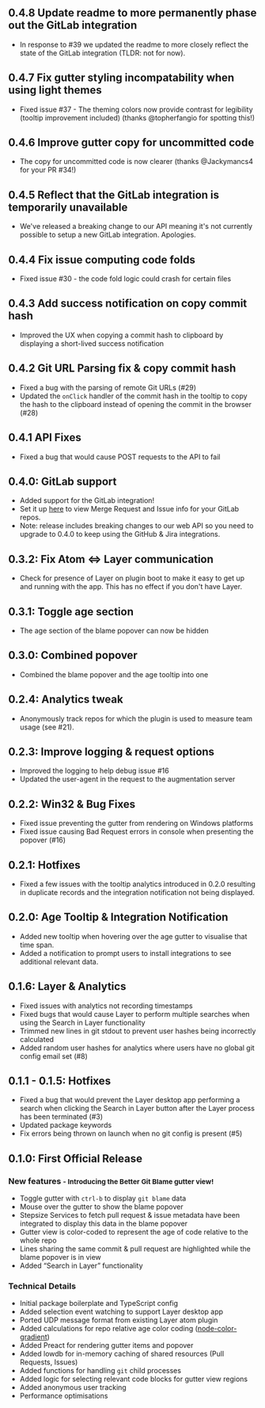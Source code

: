 ## 0.4.8 Update readme to more permanently phase out the GitLab integration
* In response to #39 we updated the readme to more closely reflect the state of the GitLab integration (TLDR: not for now).

## 0.4.7 Fix gutter styling incompatability when using light themes
* Fixed issue #37 - The theming colors now provide contrast for legibility (tooltip improvement included) (thanks @topherfangio for spotting this!)

## 0.4.6 Improve gutter copy for uncommitted code
* The copy for uncommitted code is now clearer (thanks @Jackymancs4 for your PR #34!)

## 0.4.5 Reflect that the GitLab integration is temporarily unavailable
* We've released a breaking change to our API meaning it's not currently possible to setup a new GitLab integration. Apologies.

## 0.4.4 Fix issue computing code folds
* Fixed issue #30 - the code fold logic could crash for certain files

## 0.4.3 Add success notification on copy commit hash
* Improved the UX when copying a commit hash to clipboard by displaying a short-lived success notification

## 0.4.2 Git URL Parsing fix & copy commit hash
* Fixed a bug with the parsing of remote Git URLs (#29)
* Updated the `onClick` handler of the commit hash in the tooltip to copy the hash to the clipboard instead of opening the commit in the browser (#28)

## 0.4.1 API Fixes
* Fixed a bug that would cause POST requests to the API to fail

## 0.4.0: GitLab support
* Added support for the GitLab integration!
* Set it up [here](https://stepsize.com/gitlab/setup) to view Merge Request and Issue info for your GitLab repos.
* Note: release includes breaking changes to our web API so you need to upgrade to 0.4.0 to keep using the GitHub & Jira integrations.

## 0.3.2: Fix Atom <=> Layer communication
* Check for presence of Layer on plugin boot to make it easy to get up and running with the app. This has no effect if you don't have Layer.

## 0.3.1: Toggle age section
* The age section of the blame popover can now be hidden

## 0.3.0: Combined popover
* Combined the blame popover and the age tooltip into one

## 0.2.4: Analytics tweak
* Anonymously track repos for which the plugin is used to measure team usage (see #21).

## 0.2.3: Improve logging & request options
* Improved the logging to help debug issue #16
* Updated the user-agent in the request to the augmentation server

## 0.2.2: Win32 & Bug Fixes
* Fixed issue preventing the gutter from rendering on Windows platforms
* Fixed issue causing Bad Request errors in console when presenting the popover (#16)

## 0.2.1: Hotfixes
* Fixed a few issues with the tooltip analytics introduced in 0.2.0 resulting in duplicate records and the integration notification not being displayed.

## 0.2.0: Age Tooltip & Integration Notification
* Added new tooltip when hovering over the age gutter to visualise that time span.
* Added a notification to prompt users to install integrations to see additional relevant data.

## 0.1.6: Layer & Analytics
* Fixed issues with analytics not recording timestamps
* Fixed bugs that would cause Layer to perform multiple searches when using the Search in Layer functionality
* Trimmed new lines in git stdout to prevent user hashes being incorrectly calculated
* Added random user hashes for analytics where users have no global git config email set (#8)

## 0.1.1 - 0.1.5: Hotfixes
* Fixed a bug that would prevent the Layer desktop app performing a search when clicking the Search in Layer button after the Layer process has been terminated (#3)
* Updated package keywords
* Fix errors being thrown on launch when no git config is present (#5)

## 0.1.0: First Official Release
### New features <small>- Introducing the Better Git Blame gutter view!</small>
* Toggle gutter with `ctrl-b` to display `git blame` data
* Mouse over the gutter to show the blame popover
* Stepsize Services to fetch pull request & issue metadata have been integrated to display this data in the blame popover
* Gutter view is color-coded to represent the age of code relative to the whole repo
* Lines sharing the same commit & pull request are highlighted while the blame popover is in view
* Added “Search in Layer” functionality

### Technical Details
* Initial package boilerplate and TypeScript config
* Added selection event watching to support Layer desktop app
* Ported UDP message format from existing Layer atom plugin
* Added calculations for repo relative age color coding ([node-color-gradient](https://github.com/Stepsize/node-color-gradient))
* Added Preact for rendering gutter items and popover
* Added lowdb for in-memory caching of shared resources (Pull Requests, Issues)
* Added functions for handling `git` child processes
* Added logic for selecting relevant code blocks for gutter view regions
* Added anonymous user tracking
* Performance optimisations
